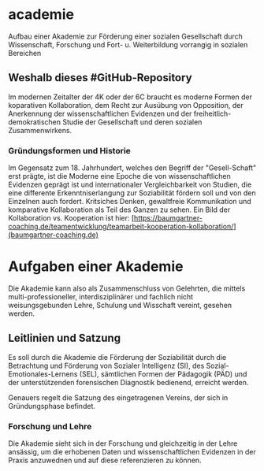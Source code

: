 # academie
Aufbau einer Akademie zur Förderung einer sozialen Gesellschaft durch Wissenschaft, Forschung und Fort- u. Weiterbildung vorrangig in sozialen Bereichen

## Weshalb dieses #GitHub-Repository
Im modernen Zeitalter der 4K oder der 6C braucht es moderne Formen der koparativen Kollaboration, dem Recht zur Ausübung von Opposition, der Anerkennung der wissenschaftlichen Evidenzen und der freiheitlich-demokratischen Studie der Gesellschaft und deren sozialen Zusammenwirkens.

### Gründungsformen und Historie
Im Gegensatz zum 18. Jahrhundert, welches den Begriff der "Gesell-Schaft" erst prägte, ist die Moderne eine Epoche die von wissenschaftlichen Evidenzen geprägt ist und  internationaler Vergleichbarkeit von Studien, die eine differente Erkenntniserlangung zur Soziabilität fördern soll und von den Einzelnen auch fordert. Kritsiches Denken, gewaltfreie Kommunikation und komparative Kollaboration als Teil des Ganzen zu sehen. Ein Bild der Kollaboration vs. Kooperation ist hier: [https://baumgartner-coaching.de/teamentwicklung/teamarbeit-kooperation-kollaboration/](baumgartner-coaching.de)

# Aufgaben einer Akademie
Die Akademie kann also als Zusammenschluss von Gelehrten, die mittels multi-professioneller, interdisziplinärer und fachlich nicht weisungsgebunden Lehre, Schulung und Wisschaft vereint, gesehen werden. 

## Leitlinien und Satzung
Es soll durch die Akademie die Förderung der Soziabilität durch die Betrachtung und Förderung von Sozialer Intelligenz (SI), des Sozial-Emotionales-Lernens (SEL), sämtlichen Formen der Pädagogik (PÄD) und der unterstützenden forensischen Diagnostik bedienend, erreicht werden. 

Genauers regelt die Satzung des eingetragenen Vereins, der sich in Gründungsphase befindet.

### Forschung und Lehre
Die Akademie sieht sich in der Forschung und gleichzeitig in der Lehre ansässig, um die erhobenen Daten und wissenschaftlichen Evidenzen in der Praxis anzuwednen und auf diese referenzieren zu können. 
